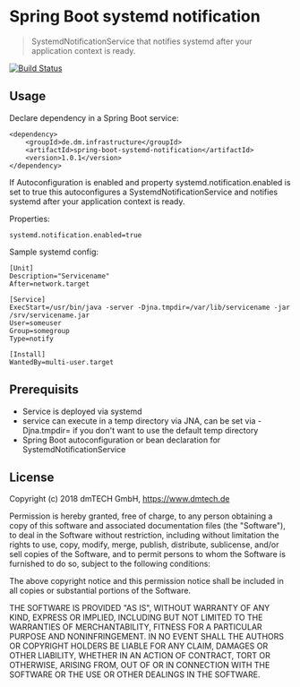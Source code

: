 # Spring Boot systemd notification

> SystemdNotificationService that notifies systemd after your application context is ready.

[![Build Status](https://travis-ci.org/dm-drogeriemarkt/spring-boot-systemd-notification.svg?branch=master)](https://travis-ci.org/dm-drogeriemarkt/spring-boot-systemd-notification)

## Usage

Declare dependency in a Spring Boot service:

    <dependency>
        <groupId>de.dm.infrastructure</groupId>
        <artifactId>spring-boot-systemd-notification</artifactId>
        <version>1.0.1</version>
    </dependency>

If Autoconfiguration is enabled and property systemd.notification.enabled is set to true this
autoconfigures a SystemdNotificationService and notifies systemd after your application context is ready.

Properties:

    systemd.notification.enabled=true

Sample systemd config:

    [Unit]
    Description="Servicename"
    After=network.target

    [Service]
    ExecStart=/usr/bin/java -server -Djna.tmpdir=/var/lib/servicename -jar /srv/servicename.jar
    User=someuser
    Group=somegroup
    Type=notify

    [Install]
    WantedBy=multi-user.target

## Prerequisits

* Service is deployed via systemd
* service can execute in a temp directory via JNA, can be set via -Djna.tmpdir= if you don't
  want to use the default temp directory
* Spring Boot autoconfiguration or bean declaration for SystemdNotificationService

## License

Copyright (c) 2018 dmTECH GmbH, https://www.dmtech.de

Permission is hereby granted, free of charge, to any person obtaining a copy
of this software and associated documentation files (the "Software"), to deal
in the Software without restriction, including without limitation the rights
to use, copy, modify, merge, publish, distribute, sublicense, and/or sell
copies of the Software, and to permit persons to whom the Software is
furnished to do so, subject to the following conditions:

The above copyright notice and this permission notice shall be included in all
copies or substantial portions of the Software.

THE SOFTWARE IS PROVIDED "AS IS", WITHOUT WARRANTY OF ANY KIND, EXPRESS OR
IMPLIED, INCLUDING BUT NOT LIMITED TO THE WARRANTIES OF MERCHANTABILITY,
FITNESS FOR A PARTICULAR PURPOSE AND NONINFRINGEMENT. IN NO EVENT SHALL THE
AUTHORS OR COPYRIGHT HOLDERS BE LIABLE FOR ANY CLAIM, DAMAGES OR OTHER
LIABILITY, WHETHER IN AN ACTION OF CONTRACT, TORT OR OTHERWISE, ARISING FROM,
OUT OF OR IN CONNECTION WITH THE SOFTWARE OR THE USE OR OTHER DEALINGS IN THE
SOFTWARE.
